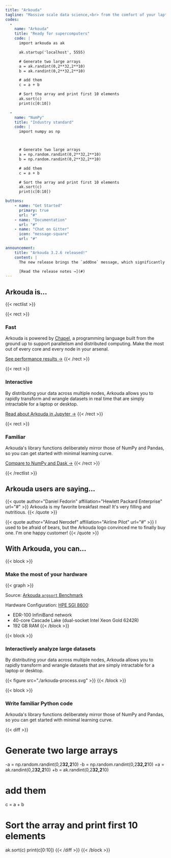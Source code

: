 ```yaml
---
title: "Arkouda"
tagline: "Massive scale data science,<br> from the comfort of your laptop"
codes:
  -
    name: "Arkouda"
    title: "Ready for supercomputers"
    code: |
      import arkouda as ak

      ak.startup('localhost', 5555)

      # Generate two large arrays
      a = ak.randint(0,2**32,2**10)
      b = ak.randint(0,2**32,2**10)

      # add them
      c = a + b

      # Sort the array and print first 10 elements
      ak.sort(c)
      print(c[0:10])

  -
    name: "NumPy"
    title: "Industry standard"
    code: |
      import numpy as np



      # Generate two large arrays
      a = np.random.randint(0,2**32,2**10)
      b = np.random.randint(0,2**32,2**10)

      # add them
      c = a + b

      # Sort the array and print first 10 elements
      ak.sort(c)
      print(c[0:10])

buttons:
    - name: "Get Started"
      primary: true
      url: "#"
    - name: "Documentation"
      url: "#"
    - name: "Chat on Gitter"
      icon: "message-square"
      url: "#"

announcement:
    title: "Arkouda 3.2.6 released!"
    content: |
      The new release brings the `addOne` message, which significantly speeds up increment operations on large arrays!

      [Read the release notes →](#)
---
```


## Arkouda is...

{{< rectlist >}}

{{< rect >}}
### Fast
Arkouda is powered by [Chapel](https://chapel-lang.org), a programming language built from the ground up to support parallelism and distributed computing. Make the most out of every core and every node in your arsenal.

[See performance results →](#)
{{< /rect >}}

{{< rect >}}
### Interactive
By distributing your data across multiple nodes, Arkouda allows you to rapidly transform and wrangle datasets in real time that are simply intractable for a laptop or desktop.

[Read about Arkouda in Jupyter →](#)
{{< /rect >}}

{{< rect >}}
### Familiar
Arkouda's library functions deliberately mirror those of NumPy and Pandas, so you can get started with minimal learning curve.

[Compare to NumPy and Dask →](#)
{{< /rect >}}

{{< /rectlist >}}

## Arkouda users are saying...

{{< quote author="Daniel Fedorin" affiliation="Hewlett Packard Enterprise" url="#" >}}
Arkouda is my favorite breakfast meal! It's very filling and nutritious.
{{< /quote >}}

{{< quote author="Alinad Nerodef" affiliation="Airline Pilot" url="#" >}}
I used to be afraid of bears, but the Arkouda logo convinced me to finally buy one. I'm one happy customer!
{{< /quote >}}

## With Arkouda, you can...

{{< block >}}
### Make the most of your hardware

{{< graph >}}

Source: [Arkouda `argsort` Benchmark](https://github.com/Bears-R-Us/arkouda/tree/master/runs/ronawho-2022-10-03)

Hardware Configuration: [HPE SGI 8600](https://buy.hpe.com/us/en/compute/sgi-system/sgi-8600-system/sgi-8600-system/hpe-sgi-8600-system/p/1010032504):
* EDR-100 InfiniBand network
* 40-core Cascade Lake (dual-socket Intel Xeon Gold 6242R)
* 192 GB RAM
{{< /block >}}

{{< block >}}
### Interactively analyze large datasets
By distributing your data across multiple nodes, Arkouda allows you to rapidly transform and wrangle datasets that are simply intractable for a laptop or desktop.

{{< figure src="./arkouda-process.svg" >}}
{{< /block >}}

{{< block >}}
### Write familiar Python code
Arkouda's library functions deliberately mirror those of NumPy and Pandas, so you can get started with minimal learning curve.

{{< diff >}}
 # Generate two large arrays
-a = np.random.randint(0,2**32,2**10)
-b = np.random.randint(0,2**32,2**10)
+a = ak.randint(0,2**32,2**10)
+b = ak.randint(0,2**32,2**10)

 # add them
 c = a + b

 # Sort the array and print first 10 elements
 ak.sort(c)
 print(c[0:10])
{{< /diff >}}
{{< /block >}}
